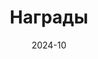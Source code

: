 ---
title: Награды
date: 2024-10
type: landing

design:
  spacing: '5rem'
  background:
        color: black
        image:
          # Add your image background to `assets/media/`.
          filename: lavender-acrylic-swirl-marble-twist-texture-background.svg
          filters:
            brightness: 1.0
          size: cover
          position: center
          parallax: false

# Note: `username` refers to the user's folder name in `content/authors/`

# Page sections
sections:
  - block: resume-awards
    content:
      title: Награды
      username: admin
---